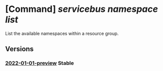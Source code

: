 # [Command] _servicebus namespace list_

List the available namespaces within a resource group.

## Versions

### [2022-01-01-preview](/Resources/mgmt-plane/L3N1YnNjcmlwdGlvbnMve30vcmVzb3VyY2Vncm91cHMve30vcHJvdmlkZXJzL21pY3Jvc29mdC5zZXJ2aWNlYnVzL25hbWVzcGFjZXM=/2022-01-01-preview.xml) **Stable**

<!-- mgmt-plane /subscriptions/{}/resourcegroups/{}/providers/microsoft.servicebus/namespaces 2022-01-01-preview -->
